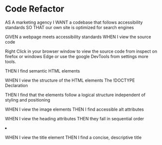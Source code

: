# Code Refactor 
AS A marketing agency
I WANT a codebase that follows accessibility standards
SO THAT our own site is optimized for search engines


GIVEN a webpage meets accessibility standards
WHEN I view the source code

Right Click in your browser window to view the source code from inspect on firefox or windows Edge or use the google DevTools from settings more tools.

THEN I find semantic HTML elements
<article>  

WHEN I view the structure of the HTML elements
The !DOCTYPE Declaration 
<Head> <body> <main-content> <footer>

THEN I find that the elements follow a logical structure independent of styling and positioning
<link rel="stylesheet" href="./assets/css/style.css">

WHEN I view the image elements
THEN I find accessible alt attributes
<!--img src="./assets/images/search-engine-optimization.jpg" class="float-left" alt="search engine optimization" /-->

WHEN I view the heading attributes
THEN they fall in sequential order
<div> <lu> <li> <a>

WHEN I view the title element
THEN I find a concise, descriptive title